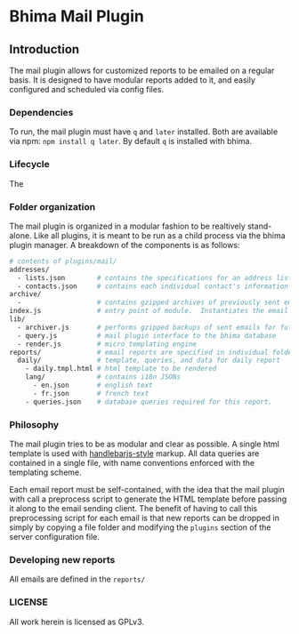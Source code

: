 Bhima Mail Plugin
=================

Introduction
------------

The mail plugin allows for customized reports to be emailed on a regular basis.  It is designed to have modular reports
added to it, and easily configured and scheduled via config files.

### Dependencies

To run, the mail plugin must have `q` and `later` installed.   Both are available via npm: `npm install q later`.  By default
`q` is installed with bhima.

### Lifecycle

The 

### Folder organization

The mail plugin is organized in a modular fashion to be realtively stand-alone.  Like all plugins, it is
meant to be run as a child process via the bhima plugin manager.  A breakdown of the components is as
follows:

```bash
# contents of plugins/mail/
addresses/
  - lists.json        # contains the specifications for an address list (composed of contacts from contacts.json)
  - contacts.json     # contains each individual contact's information
archive/
  -                   # contains gzipped archives of previously sent emails (generated by lib/archive)
index.js              # entry point of module.  Instantiates the email plugin, schedules email
lib/
  - archiver.js       # performs gzipped backups of sent emails for future reference
  - query.js          # mail plugin interface to the bhima database
  - render.js         # micro templating engine
reports/              # email reports are specified in individual folders here
  daily/              # template, queries, and data for daily report
    - daily.tmpl.html # html template to be rendered
    lang/             # contains i18n JSONs
      - en.json       # english text
      - fr.json       # french text
    - queries.json    # database queries required for this report.
```

### Philosophy

The mail plugin tries to be as modular and clear as possible.  A single html template is used with
[handlebarjs-style](http://handlebarsjs.com/) markup.  All data queries are contained in a single file,
with name conventions enforced with the templating scheme.

Each email report must be self-contained, with the idea that the mail plugin with call a preprocess
script to generate the HTML template before passing it along to the email sending client.  The benefit
of having to call this preprocessing script for each email is that new reports can be dropped in simply
by copying a file folder and modifying the `plugins` section of the server configuration file.

### Developing new reports

All emails are defined in the `reports/`

### LICENSE

All work herein is licensed as GPLv3.
